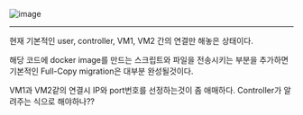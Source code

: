 ![image](https://user-images.githubusercontent.com/45413267/116902425-11390500-ac76-11eb-8c80-efb38ff025c6.png)

------

현재 기본적인 user, controller, VM1, VM2 간의 연결만 해놓은 상태이다.

해당 코드에 docker image를 만드는 스크립트와 파일을 전송시키는 부분을 추가하면 기본적인 Full-Copy migration은 대부분 완성될것이다.

VM1과 VM2같의 연결시 IP와 port번호를 선정하는것이 좀 애매하다. Controller가 알려주는 식으로 해야하나??
